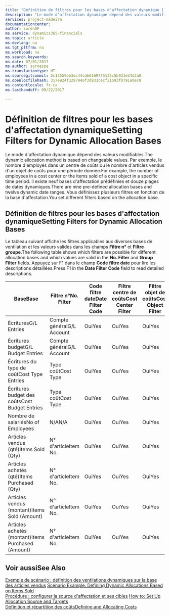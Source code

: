 ```yaml
---
title: "Définition de filtres pour les bases d'affectation dynamique | Microsoft Docs"
description: "Le mode d'affectation dynamique dépend des valeurs modifiables. Par exemple, le nombre d'employés dans un centre de coûts ou le nombre d'articles vendus d'un objet de coûts pour une période donnée. Il existe neuf bases d'affectation prédéfinies et douze plages de dates dynamiques. Vous définissez plusieurs filtres en fonction de la base d'affectation."
services: project-madeira
documentationcenter: 
author: SorenGP
ms.service: dynamics365-financials
ms.topic: article
ms.devlang: na
ms.tgt_pltfrm: na
ms.workload: na
ms.search.keywords: 
ms.date: 07/01/2017
ms.author: sgroespe
ms.translationtype: HT
ms.sourcegitcommit: 2c13559bb3dc44cdb61697f5135c5b931e34d2a8
ms.openlocfilehash: 317e924f3297946f3d933cecf21593f0791ebec0
ms.contentlocale: fr-ca
ms.lasthandoff: 09/22/2017

---
```

# <a name="setting-filters-for-dynamic-allocation-bases"></a><span data-ttu-id="457ef-106">Définition de filtres pour les bases d'affectation dynamique</span><span class="sxs-lookup"><span data-stu-id="457ef-106">Setting Filters for Dynamic Allocation Bases</span></span>
<span data-ttu-id="457ef-107">Le mode d'affectation dynamique dépend des valeurs modifiables.</span><span class="sxs-lookup"><span data-stu-id="457ef-107">The dynamic allocation method is based on changeable values.</span></span> <span data-ttu-id="457ef-108">Par exemple, le nombre d'employés dans un centre de coûts ou le nombre d'articles vendus d'un objet de coûts pour une période donnée.</span><span class="sxs-lookup"><span data-stu-id="457ef-108">For example, the number of employees in a cost center or the items sold of a cost object in a specific time period.</span></span> <span data-ttu-id="457ef-109">Il existe neuf bases d'affectation prédéfinies et douze plages de dates dynamiques.</span><span class="sxs-lookup"><span data-stu-id="457ef-109">There are nine pre-defined allocation bases and twelve dynamic date ranges.</span></span> <span data-ttu-id="457ef-110">Vous définissez plusieurs filtres en fonction de la base d'affectation.</span><span class="sxs-lookup"><span data-stu-id="457ef-110">You set different filters based on the allocation base.</span></span>  

## <a name="setting-filters-for-dynamic-allocation-bases"></a><span data-ttu-id="457ef-111">Définition de filtres pour les bases d'affectation dynamique</span><span class="sxs-lookup"><span data-stu-id="457ef-111">Setting Filters for Dynamic Allocation Bases</span></span>  
 <span data-ttu-id="457ef-112">Le tableau suivant affiche les filtres applicables aux diverses bases de ventilation et les valeurs valides dans les champs **Filtre n°** et **Filtre groupe**.</span><span class="sxs-lookup"><span data-stu-id="457ef-112">The following table shows which filters are possible for different allocation bases and which values are valid in the **No. Filter** and **Group Filter** fields.</span></span> <span data-ttu-id="457ef-113">Appuyez sur F1 dans le champ **Code filtre date** pour lire les descriptions détaillées.</span><span class="sxs-lookup"><span data-stu-id="457ef-113">Press F1 in the **Date Filter Code** field to read detailed descriptions.</span></span>  

|<span data-ttu-id="457ef-114">**Base**</span><span class="sxs-lookup"><span data-stu-id="457ef-114">**Base**</span></span>|<span data-ttu-id="457ef-115">**Filtre n°**</span><span class="sxs-lookup"><span data-stu-id="457ef-115">**No. Filter**</span></span>|<span data-ttu-id="457ef-116">**Code filtre date**</span><span class="sxs-lookup"><span data-stu-id="457ef-116">**Date Filter Code**</span></span>|<span data-ttu-id="457ef-117">**Filtre centre de coûts**</span><span class="sxs-lookup"><span data-stu-id="457ef-117">**Cost Center Filter**</span></span>|<span data-ttu-id="457ef-118">**Filtre objet de coûts**</span><span class="sxs-lookup"><span data-stu-id="457ef-118">**Cost Object Filter**</span></span>|<span data-ttu-id="457ef-119">**Filtre groupe**</span><span class="sxs-lookup"><span data-stu-id="457ef-119">**Group Filter**</span></span>|  
|--------------|----------------------------------------|----------------------------------------------|------------------------------------------------|------------------------------------------------|------------------------------------------|  
|<span data-ttu-id="457ef-120">Écritures</span><span class="sxs-lookup"><span data-stu-id="457ef-120">G/L Entries</span></span>|<span data-ttu-id="457ef-121">Compte général</span><span class="sxs-lookup"><span data-stu-id="457ef-121">G/L Account</span></span>|<span data-ttu-id="457ef-122">Oui</span><span class="sxs-lookup"><span data-stu-id="457ef-122">Yes</span></span>|<span data-ttu-id="457ef-123">Oui</span><span class="sxs-lookup"><span data-stu-id="457ef-123">Yes</span></span>|<span data-ttu-id="457ef-124">Oui</span><span class="sxs-lookup"><span data-stu-id="457ef-124">Yes</span></span>|<span data-ttu-id="457ef-125">N/A</span><span class="sxs-lookup"><span data-stu-id="457ef-125">N/A</span></span>|  
|<span data-ttu-id="457ef-126">Écritures budget</span><span class="sxs-lookup"><span data-stu-id="457ef-126">G/L Budget Entries</span></span>|<span data-ttu-id="457ef-127">Compte général</span><span class="sxs-lookup"><span data-stu-id="457ef-127">G/L Account</span></span>|<span data-ttu-id="457ef-128">Oui</span><span class="sxs-lookup"><span data-stu-id="457ef-128">Yes</span></span>|<span data-ttu-id="457ef-129">Oui</span><span class="sxs-lookup"><span data-stu-id="457ef-129">Yes</span></span>|<span data-ttu-id="457ef-130">Oui</span><span class="sxs-lookup"><span data-stu-id="457ef-130">Yes</span></span>|<span data-ttu-id="457ef-131">Nom de budget du grand livre</span><span class="sxs-lookup"><span data-stu-id="457ef-131">G/L Budget Name</span></span>|  
|<span data-ttu-id="457ef-132">Écritures du type de coût</span><span class="sxs-lookup"><span data-stu-id="457ef-132">Cost Type Entries</span></span>|<span data-ttu-id="457ef-133">Type coût</span><span class="sxs-lookup"><span data-stu-id="457ef-133">Cost Type</span></span>|<span data-ttu-id="457ef-134">Oui</span><span class="sxs-lookup"><span data-stu-id="457ef-134">Yes</span></span>|<span data-ttu-id="457ef-135">Oui</span><span class="sxs-lookup"><span data-stu-id="457ef-135">Yes</span></span>|<span data-ttu-id="457ef-136">Oui</span><span class="sxs-lookup"><span data-stu-id="457ef-136">Yes</span></span>|<span data-ttu-id="457ef-137">N/A</span><span class="sxs-lookup"><span data-stu-id="457ef-137">N/A</span></span>|  
|<span data-ttu-id="457ef-138">Écritures budget des coûts</span><span class="sxs-lookup"><span data-stu-id="457ef-138">Cost Budget Entries</span></span>|<span data-ttu-id="457ef-139">Type coût</span><span class="sxs-lookup"><span data-stu-id="457ef-139">Cost Type</span></span>|<span data-ttu-id="457ef-140">Oui</span><span class="sxs-lookup"><span data-stu-id="457ef-140">Yes</span></span>|<span data-ttu-id="457ef-141">Oui</span><span class="sxs-lookup"><span data-stu-id="457ef-141">Yes</span></span>|<span data-ttu-id="457ef-142">Oui</span><span class="sxs-lookup"><span data-stu-id="457ef-142">Yes</span></span>|<span data-ttu-id="457ef-143">Nom du budget</span><span class="sxs-lookup"><span data-stu-id="457ef-143">Budget Name</span></span>|  
|<span data-ttu-id="457ef-144">Nombre de salariés</span><span class="sxs-lookup"><span data-stu-id="457ef-144">No of Employees</span></span>|<span data-ttu-id="457ef-145">N/A</span><span class="sxs-lookup"><span data-stu-id="457ef-145">N/A</span></span>|<span data-ttu-id="457ef-146">Oui</span><span class="sxs-lookup"><span data-stu-id="457ef-146">Yes</span></span>|<span data-ttu-id="457ef-147">Oui</span><span class="sxs-lookup"><span data-stu-id="457ef-147">Yes</span></span>|<span data-ttu-id="457ef-148">Oui</span><span class="sxs-lookup"><span data-stu-id="457ef-148">Yes</span></span>|<span data-ttu-id="457ef-149">N/A</span><span class="sxs-lookup"><span data-stu-id="457ef-149">N/A</span></span>|  
|<span data-ttu-id="457ef-150">Articles vendus (qté)</span><span class="sxs-lookup"><span data-stu-id="457ef-150">Items Sold (Qty)</span></span>|<span data-ttu-id="457ef-151">N° d'article</span><span class="sxs-lookup"><span data-stu-id="457ef-151">Item No.</span></span>|<span data-ttu-id="457ef-152">Oui</span><span class="sxs-lookup"><span data-stu-id="457ef-152">Yes</span></span>|<span data-ttu-id="457ef-153">Oui</span><span class="sxs-lookup"><span data-stu-id="457ef-153">Yes</span></span>|<span data-ttu-id="457ef-154">Oui</span><span class="sxs-lookup"><span data-stu-id="457ef-154">Yes</span></span>|<span data-ttu-id="457ef-155">Groupe de report inventaire</span><span class="sxs-lookup"><span data-stu-id="457ef-155">Inventory Posting Group</span></span>|  
|<span data-ttu-id="457ef-156">Articles achetés (qté)</span><span class="sxs-lookup"><span data-stu-id="457ef-156">Items Purchased (Qty)</span></span>|<span data-ttu-id="457ef-157">N° d'article</span><span class="sxs-lookup"><span data-stu-id="457ef-157">Item No.</span></span>|<span data-ttu-id="457ef-158">Oui</span><span class="sxs-lookup"><span data-stu-id="457ef-158">Yes</span></span>|<span data-ttu-id="457ef-159">Oui</span><span class="sxs-lookup"><span data-stu-id="457ef-159">Yes</span></span>|<span data-ttu-id="457ef-160">Oui</span><span class="sxs-lookup"><span data-stu-id="457ef-160">Yes</span></span>|<span data-ttu-id="457ef-161">Groupe de report inventaire</span><span class="sxs-lookup"><span data-stu-id="457ef-161">Inventory Posting Group</span></span>|  
|<span data-ttu-id="457ef-162">Articles vendus (montant)</span><span class="sxs-lookup"><span data-stu-id="457ef-162">Items Sold (Amount)</span></span>|<span data-ttu-id="457ef-163">N° d'article</span><span class="sxs-lookup"><span data-stu-id="457ef-163">Item No.</span></span>|<span data-ttu-id="457ef-164">Oui</span><span class="sxs-lookup"><span data-stu-id="457ef-164">Yes</span></span>|<span data-ttu-id="457ef-165">Oui</span><span class="sxs-lookup"><span data-stu-id="457ef-165">Yes</span></span>|<span data-ttu-id="457ef-166">Oui</span><span class="sxs-lookup"><span data-stu-id="457ef-166">Yes</span></span>|<span data-ttu-id="457ef-167">Groupe de report inventaire</span><span class="sxs-lookup"><span data-stu-id="457ef-167">Inventory Posting Group</span></span>|  
|<span data-ttu-id="457ef-168">Articles achetés (montant)</span><span class="sxs-lookup"><span data-stu-id="457ef-168">Items Purchased (Amount)</span></span>|<span data-ttu-id="457ef-169">N° d'article</span><span class="sxs-lookup"><span data-stu-id="457ef-169">Item No.</span></span>|<span data-ttu-id="457ef-170">Oui</span><span class="sxs-lookup"><span data-stu-id="457ef-170">Yes</span></span>|<span data-ttu-id="457ef-171">Oui</span><span class="sxs-lookup"><span data-stu-id="457ef-171">Yes</span></span>|<span data-ttu-id="457ef-172">Oui</span><span class="sxs-lookup"><span data-stu-id="457ef-172">Yes</span></span>|<span data-ttu-id="457ef-173">Groupe de report inventaire</span><span class="sxs-lookup"><span data-stu-id="457ef-173">Inventory Posting Group</span></span>|  

## <a name="see-also"></a><span data-ttu-id="457ef-174">Voir aussi</span><span class="sxs-lookup"><span data-stu-id="457ef-174">See Also</span></span>  
 <span data-ttu-id="457ef-175">[Exemple de scénario : définition des ventilations dynamiques sur la base des articles vendus](finance-scenario-example-defining-dynamic-allocations-based-on-items-sold.md) </span><span class="sxs-lookup"><span data-stu-id="457ef-175">[Scenario Example: Defining Dynamic Allocations Based on Items Sold](finance-scenario-example-defining-dynamic-allocations-based-on-items-sold.md) </span></span>  
 <span data-ttu-id="457ef-176">[Procédure : configurer la source d'affectation et ses cibles](finance-how-to-set-up-allocation-source-and-targets.md) </span><span class="sxs-lookup"><span data-stu-id="457ef-176">[How to: Set Up Allocation Source and Targets](finance-how-to-set-up-allocation-source-and-targets.md) </span></span>  
 [<span data-ttu-id="457ef-177">Définition et répartition des coûts</span><span class="sxs-lookup"><span data-stu-id="457ef-177">Defining and Allocating Costs</span></span>](finance-define-and-allocate-costs.md)

